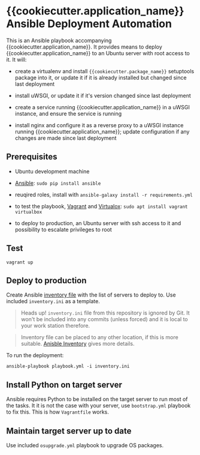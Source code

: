 # {{cookiecutter.application_name}} Ansible Deployment Automation

This is an Ansible playbook accompanying {{cookiecutter.application_name}}. It provides means to deploy
{{cookiecutter.application_name}} to an Ubuntu server with root access to it. It will:

 - create a virtualenv and install `{{cookiecutter.package_name}}` setuptools package into it, or update it if it is
   already installed but changed since last deployment

 - install uWSGI, or update it if it's version changed since last deployment

 - create a service running {{cookiecutter.application_name}} in a uWSGI instance, and ensure the service is running

 - install nginx and configure it as a reverse proxy to a uWSGI instance running {{cookiecutter.application_name}};
   update configuration if any changes are made since last deployment


## Prerequisites

 - Ubuntu development machine

 - [Ansible](http://docs.ansible.com/ansible/latest/intro_installation.html): `sudo pip install ansible`

 - reuqired roles, install with `ansible-galaxy install -r requirements.yml`

 - to test the playbook, [Vagrant](https://www.vagrantup.com/) and [Virtualox](https://www.virtualbox.org/):
   `sudo apt install vagrant virtualbox`

 - to deploy to production, an Ubuntu server with ssh access to it and possibility to escalate privileges to root


## Test

    vagrant up


## Deploy to production

Create Ansible [inventory file](http://docs.ansible.com/ansible/latest/intro_inventory.html) with
the list of servers to deploy to. Use included `inventory.ini` as a template.

> Heads up! `inventory.ini` file from this repository is ignored by Git. It won't be included into any commits
> (unless forced) and it is local to your work station therefore.

> Inventory file can be placed to any other location, if this is more suitable.
> [Anisble Inventory](http://docs.ansible.com/ansible/latest/intro_inventory.html) gives more details.

To run the deployment:

    ansible-playbook playbook.yml -i inventory.ini


## Install Python on target server

Ansible requires Python to be installed on the target server to run most of the tasks. It it is not the case with
your server, use `bootstrap.yml` playbook to fix this. This is how `Vagrantfile` works.


## Maintain target server up to date

Use included `osupgrade.yml` playbook to upgrade OS packages.
